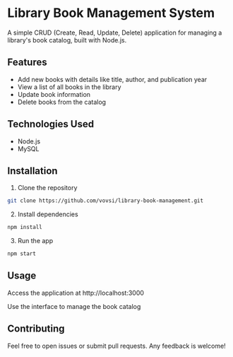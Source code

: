 # Library Book Management System

A simple CRUD (Create, Read, Update, Delete) application for managing a library's book catalog, built with Node.js.

## Features

- Add new books with details like title, author, and publication year  
- View a list of all books in the library  
- Update book information  
- Delete books from the catalog  

## Technologies Used

- Node.js  
- MySQL

## Installation

1. Clone the repository  
```bash
git clone https://github.com/vovsi/library-book-management.git
```
2. Install dependencies
```bash
npm install
```
3. Run the app
```bash
npm start
```

## Usage
Access the application at http://localhost:3000 

Use the interface to manage the book catalog

## Contributing
Feel free to open issues or submit pull requests. Any feedback is welcome!
